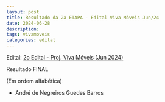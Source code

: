 ```yaml
---
layout: post
title: Resultado da 2a ETAPA - Edital Viva Móveis Jun/24
date: 2024-06-28
description: 
tags: vivamoveis
categories: edital
---
```


Edital: [2o Edital - Proj. Viva Móveis (Jun 2024)](/editais/2024-06-09-vivamoveis-edital2/)


Resultado FINAL

(Em ordem alfabética)

- André de Negreiros Guedes Barros
